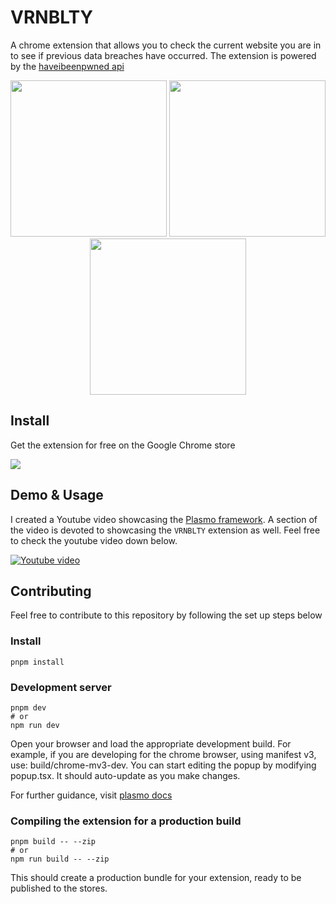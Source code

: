 # VRNBLTY

A chrome extension that allows you to check the current website you are in to see if previous data breaches have occurred. The extension is powered by the [haveibeenpwned api](https://haveibeenpwned.com/)

<p align="center">
  <img src="https://user-images.githubusercontent.com/69985528/174496517-2657aace-9370-4a8b-aba2-1b7b3161b1b8.png" width="250" />
  <img src="https://user-images.githubusercontent.com/69985528/174496590-88b23b30-7fc2-4178-8376-9b590e53fb7a.png" width="250"/>
  <img src="https://user-images.githubusercontent.com/69985528/174496608-85a4632a-e9c9-4912-b3ab-e656caf4c693.png" width="250"/>
</p>

## Install
Get the extension for free on the Google Chrome store

<a href="https://chrome.google.com/webstore/detail/vrnblty/bmdonmceopndhkoaekmghcmfkipkehla">
<img src="https://developer.chrome.com/static/docs/webstore/branding/image/YT2Grfi9vEBa2wAPzhWa.png" />
</a>

## Demo & Usage

I created a Youtube video showcasing the [Plasmo framework](https://www.plasmo.com/). A section of the video is devoted to showcasing the `VRNBLTY` extension as well. Feel free to check the youtube video down below.

[![Youtube video](http://img.youtube.com/vi/Fa2nFDw-dBw/0.jpg)](https://youtu.be/Fa2nFDw-dBw?t=708 "Create a Google Chrome extension with ReactJS | Plasmo quickstart tutorial")

## Contributing

Feel free to contribute to this repository by following the set up steps below

### Install 
```
pnpm install
```

### Development server
```
pnpm dev
# or
npm run dev
```

Open your browser and load the appropriate development build. For example, if you are developing for the chrome browser, using manifest v3, use: build/chrome-mv3-dev.
You can start editing the popup by modifying popup.tsx. It should auto-update as you make changes.

For further guidance, visit [plasmo docs](https://docs.plasmo.com/)

### Compiling the extension for a production build
```
pnpm build -- --zip
# or
npm run build -- --zip
```
This should create a production bundle for your extension, ready to be published to the stores.

